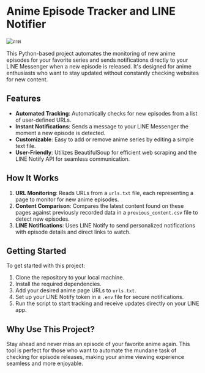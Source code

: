 # Anime Episode Tracker and LINE Notifier
![ภาพ](https://github.com/lookmhen/Anime-record/assets/29670155/42af5281-6e5e-4eca-b3b1-37b1cfcc32be)

This Python-based project automates the monitoring of new anime episodes for your favorite series and sends notifications directly to your LINE Messenger when a new episode is released. It's designed for anime enthusiasts who want to stay updated without constantly checking websites for new content.

## Features

- **Automated Tracking**: Automatically checks for new episodes from a list of user-defined URLs.
- **Instant Notifications**: Sends a message to your LINE Messenger the moment a new episode is detected.
- **Customizable**: Easy to add or remove anime series by editing a simple text file.
- **User-Friendly**: Utilizes BeautifulSoup for efficient web scraping and the LINE Notify API for seamless communication.

## How It Works

1. **URL Monitoring**: Reads URLs from a `urls.txt` file, each representing a page to monitor for new anime episodes.
2. **Content Comparison**: Compares the latest content found on these pages against previously recorded data in a `previous_content.csv` file to detect new episodes.
3. **LINE Notifications**: Uses LINE Notify to send personalized notifications with episode details and direct links to watch.

## Getting Started

To get started with this project:

1. Clone the repository to your local machine.
2. Install the required dependencies.
3. Add your desired anime page URLs to `urls.txt`.
4. Set up your LINE Notify token in a `.env` file for secure notifications.
5. Run the script to start tracking and receive updates directly on your LINE app.

## Why Use This Project?

Stay ahead and never miss an episode of your favorite anime again. This tool is perfect for those who want to automate the mundane task of checking for episode releases, making your anime viewing experience seamless and more enjoyable.
